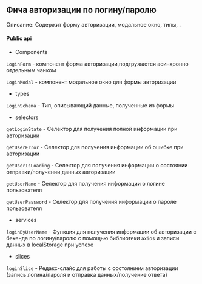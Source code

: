 ## Фича авторизации по логину/паролю

Описание:
Содержит форму авторизации, модальное окно, типы, .

#### Public api

- Components

`LoginForm` - компонент форма авторизации,подгружается асинхронно отдельным чанком

`LoginModal` - компонент модальное окно для формы авторизации

- types

`LoginSchema` - Тип, описывающий данные, полученные из формы

- selectors

`getLoginState` - Селектор для получения полной информации при авторизации

`getUserError` - Селектор для получения информации об ошибке при авторизации

`getUserIsLoading` - Селектор для получения информации о состоянии отправки/получении данных авторизации

`getUserName` - Селектор для получения информации о логине пользователя

`getUserPassword` - Селектор для получения информации о пароле пользователя

- services

`loginByUserName` - Функция для получения информации об авторизации с бекенда по логину/паролю с помощью библиотеки `axios` и записи данных в localStorage при успехе

- slices

`loginSlice` - Редакс-слайс для работы с состоянием авторизации (запись логина/пароля и отправка данных/получение ответа)